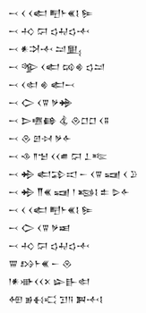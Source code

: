 <div class='block'>
<div class='line'>𒁁 𒌋 𒌋𒅗 𒋃𒈨𒌍𒋙 𒌉</div>
<div class='line'>𒁁 𒈧 𒁶 𒌓𒄷𒌓𒋾</div>
<div class='line'>𒁁 𒀭𒋫𒋾 𒁺𒅅</div>
<div class='line'>𒁁 𒄊 𒌋𒅗 𒄘𒄯 𒌓𒁺</div>
<div class='line'>𒁁 𒌋𒊕 𒄯 𒅗𒁁</div>
<div class='line'>𒁁 𒀖 𒌋𒐊 𒃻𒄉</div>
<div class='line'>𒁁 𒆕𒍠𒂵 𒆬 𒊮𒆸𒆸 𒌋𒐉</div>
<div class='line'>𒁁 𒊮 𒇻𒀴 𒃻𒅆</div>
<div class='line'>𒁁 𒈾 𒈫𒈠 𒌋𒌋𒌑 𒁶 𒁇𒌈</div>
<div class='line'>𒁁 𒄈 𒅗𒁉𒀊 𒀸 𒌋𒐊 𒍢 𒌋 𒊒</div>
<div class='line'>𒁁 𒄈 𒐖𒌍 𒍢 𒁹 𒂕𒋙 𒉺 𒌇𒅆</div>
<div class='line'>𒁁 𒌋 𒌋𒅗 𒋃𒈨𒌍𒋙 𒌉</div>
<div class='line'>𒁁 𒀖 𒌋𒐊 𒃻𒀜</div>
<div class='line'>𒁁 𒈧 𒁶 𒌓𒄷𒌓𒋾</div>
<div class='line'>𒐌 𒋳𒈨𒌍 𒀸 𒊮</div>
<div class='line'>𒁹𒀭𒀝𒌋𒌋𒉽 𒇽𒃲𒊕</div>
<div class='line'>𒅇 𒂊𒈬𒄣 𒋛𒀀 𒀉𒋾𒋙</div>
</div>